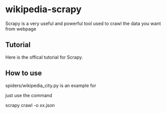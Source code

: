 # wikipedia-scrapy
Scrapy is a very useful and powerful tool used to crawl the data you want from webpage 

## Tutorial
Here is the offical tutorial for Scrapy.

## How to use
spiders/wikipedia_city.py is an example for 


just use the command

scrapy crawl -o xx.json
